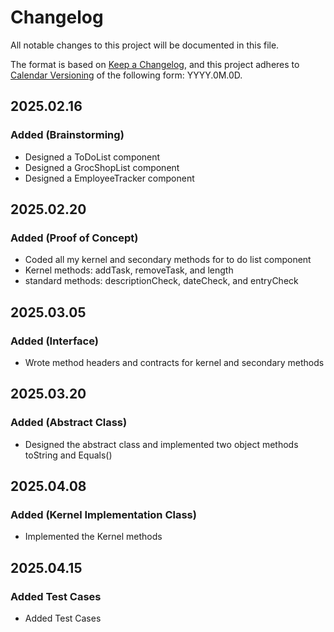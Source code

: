# Changelog

All notable changes to this project will be documented in this file.

The format is based on [Keep a Changelog](https://keepachangelog.com/en/1.1.0/),
and this project adheres to [Calendar Versioning](https://calver.org/) of
the following form: YYYY.0M.0D.

## 2025.02.16

### Added (Brainstorming)

- Designed a ToDoList component
- Designed a GrocShopList component
- Designed a EmployeeTracker component

## 2025.02.20

### Added (Proof of Concept)

- Coded all my kernel and secondary methods for to do list component
- Kernel methods: addTask, removeTask, and length
- standard methods: descriptionCheck, dateCheck, and entryCheck

## 2025.03.05

### Added (Interface)

- Wrote method headers and contracts for kernel and secondary methods

## 2025.03.20

### Added (Abstract Class)

- Designed the abstract class and implemented two object methods toString and Equals()

## 2025.04.08

### Added (Kernel Implementation Class)

- Implemented the Kernel methods

## 2025.04.15

### Added Test Cases

- Added Test Cases

